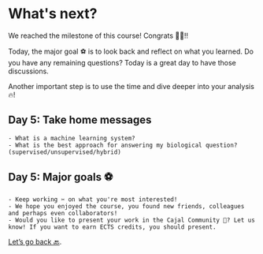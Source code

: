 # What's next?

We reached the milestone of this course! Congrats 🎉🎉!!

Today, the major goal ⚽️ is to look back and reflect on what you learned. Do you have any remaining questions? Today is a great day to have those discussions.

Another important step is to use the time and dive deeper into your analysis 🔥!

## Day 5: Take home messages

```{Tip}
- What is a machine learning system?
- What is the best approach for answering my biological question? (supervised/unsupervised/hybrid)
```

## Day 5: Major goals ⚽️

```{important}
- Keep working ✂️ on what you're most interested!
- We hope you enjoyed the course, you found new friends, colleagues and perhaps even collaborators!
- Would you like to present your work in the Cajal Community 🚀? Let us know! If you want to earn ECTS credits, you should present.
```


[Let’s go back 🔙](../README.md).
